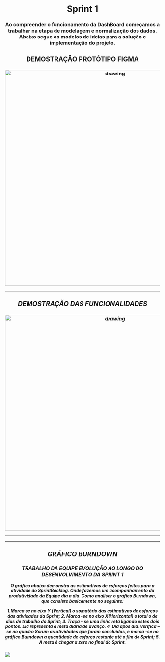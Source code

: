    <h1 align="center">  Sprint 1 </h1>
  
   <h3 align="center"> Ao compreender o funcionamento da DashBoard começamos a trabalhar na etapa de modelagem e normalização dos dados.
    Abaixo segue os modelos de ideias para a solução e implementação do projeto. 
   </h3>
  
  
   
   <h2 align = "center"> DEMOSTRAÇÃO PROTÓTIPO FIGMA </h2>

   <h3 align = "center">  <img src="https://i.imgur.com/Sq6goG9.gif"   alt="drawing" width =700 </h3>

  

   <p align "center">

   <p align "center">

   <hr>

   <h5 align = "center">
    <div>


   <p align ="center">

  
   <h2 align = "center"> DEMOSTRAÇÃO DAS FUNCIONALIDADES </h2>

   <h3 align = "center">  <img src="https://user-images.githubusercontent.com/73767256/112738788-f53e9700-8f44-11eb-88e2-5b706c95904f.gif"   alt="drawing" width =700 </h3>


   <p align "center">

   <hr>

   <p align ="center">

   <p align "center">

   <hr>

   <p align ="center">


   <h5 align = "center">


   <h2 align = "center"> GRÁFICO BURNDOWN </h2>
   <h3 align = "center"> TRABALHO DA EQUIPE EVOLUÇÃO AO LONGO DO DESENVOLVIMENTO DA SPRINT 1 </h3>

 O gráfico abaixo demonstra as estimativas de esforços feitos para a atividade do SprintBacklog.
 Onde fazemos um acompanhamento da produtividade da Equipe dia a dia.
 Como analisar o  gráfico Burndown, que consiste basicamente no seguinte:

 1.Marca se no eixo Y (Vertical) o somatório das estimativas de esforços das atividades da Sprint;
 2. Marca -se no eixo X(Horizontal) o total o de dias de trabalho do Sprint;
 3. Traça – se uma linha reta ligando estes dois pontos.
 Ela representa a meta diária de avanço.
 4. Dia após dia, verifica – se no quadro Scrum as atividades que foram concluídas, e marca -se no gráfico Burndown a quantidade de esforço restante até o fim do Sprint;
 5. A meta é chegar a zero no final do Sprint.  








  </h5>
    
   ![](https://i.imgur.com/w0K761e.png)
   <p align "center">

   



   
   
   



  

